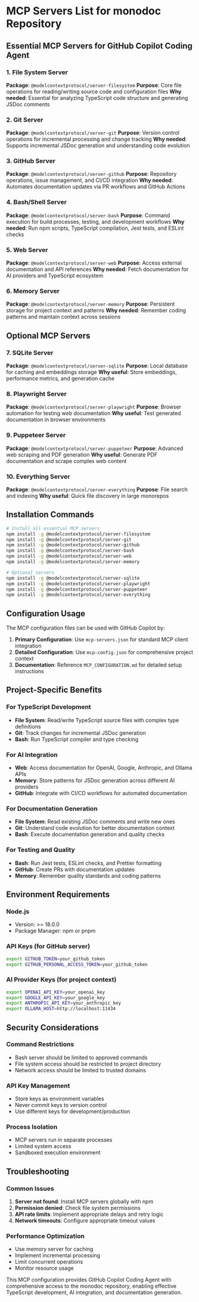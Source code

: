 # MCP Servers List for monodoc Repository

## Essential MCP Servers for GitHub Copilot Coding Agent

### 1. File System Server
**Package**: `@modelcontextprotocol/server-filesystem`
**Purpose**: Core file operations for reading/writing source code and configuration files
**Why needed**: Essential for analyzing TypeScript code structure and generating JSDoc comments

### 2. Git Server
**Package**: `@modelcontextprotocol/server-git`
**Purpose**: Version control operations for incremental processing and change tracking
**Why needed**: Supports incremental JSDoc generation and understanding code evolution

### 3. GitHub Server
**Package**: `@modelcontextprotocol/server-github`
**Purpose**: Repository operations, issue management, and CI/CD integration
**Why needed**: Automates documentation updates via PR workflows and GitHub Actions

### 4. Bash/Shell Server
**Package**: `@modelcontextprotocol/server-bash`
**Purpose**: Command execution for build processes, testing, and development workflows
**Why needed**: Run npm scripts, TypeScript compilation, Jest tests, and ESLint checks

### 5. Web Server
**Package**: `@modelcontextprotocol/server-web`
**Purpose**: Access external documentation and API references
**Why needed**: Fetch documentation for AI providers and TypeScript ecosystem

### 6. Memory Server
**Package**: `@modelcontextprotocol/server-memory`
**Purpose**: Persistent storage for project context and patterns
**Why needed**: Remember coding patterns and maintain context across sessions

## Optional MCP Servers

### 7. SQLite Server
**Package**: `@modelcontextprotocol/server-sqlite`
**Purpose**: Local database for caching and embeddings storage
**Why useful**: Store embeddings, performance metrics, and generation cache

### 8. Playwright Server
**Package**: `@modelcontextprotocol/server-playwright`
**Purpose**: Browser automation for testing web documentation
**Why useful**: Test generated documentation in browser environments

### 9. Puppeteer Server
**Package**: `@modelcontextprotocol/server-puppeteer`
**Purpose**: Advanced web scraping and PDF generation
**Why useful**: Generate PDF documentation and scrape complex web content

### 10. Everything Server
**Package**: `@modelcontextprotocol/server-everything`
**Purpose**: File search and indexing
**Why useful**: Quick file discovery in large monorepos

## Installation Commands

```bash
# Install all essential MCP servers
npm install -g @modelcontextprotocol/server-filesystem
npm install -g @modelcontextprotocol/server-git
npm install -g @modelcontextprotocol/server-github
npm install -g @modelcontextprotocol/server-bash
npm install -g @modelcontextprotocol/server-web
npm install -g @modelcontextprotocol/server-memory

# Optional servers
npm install -g @modelcontextprotocol/server-sqlite
npm install -g @modelcontextprotocol/server-playwright
npm install -g @modelcontextprotocol/server-puppeteer
npm install -g @modelcontextprotocol/server-everything
```

## Configuration Usage

The MCP configuration files can be used with GitHub Copilot by:

1. **Primary Configuration**: Use `mcp-servers.json` for standard MCP client integration
2. **Detailed Configuration**: Use `mcp-config.json` for comprehensive project context
3. **Documentation**: Reference `MCP_CONFIGURATION.md` for detailed setup instructions

## Project-Specific Benefits

### For TypeScript Development
- **File System**: Read/write TypeScript source files with complex type definitions
- **Git**: Track changes for incremental JSDoc generation
- **Bash**: Run TypeScript compiler and type checking

### For AI Integration
- **Web**: Access documentation for OpenAI, Google, Anthropic, and Ollama APIs
- **Memory**: Store patterns for JSDoc generation across different AI providers
- **GitHub**: Integrate with CI/CD workflows for automated documentation

### For Documentation Generation
- **File System**: Read existing JSDoc comments and write new ones
- **Git**: Understand code evolution for better documentation context
- **Bash**: Execute documentation generation and quality checks

### For Testing and Quality
- **Bash**: Run Jest tests, ESLint checks, and Prettier formatting
- **GitHub**: Create PRs with documentation updates
- **Memory**: Remember quality standards and coding patterns

## Environment Requirements

### Node.js
- Version: >= 18.0.0
- Package Manager: npm or pnpm

### API Keys (for GitHub server)
```bash
export GITHUB_TOKEN=your_github_token
export GITHUB_PERSONAL_ACCESS_TOKEN=your_github_token
```

### AI Provider Keys (for project context)
```bash
export OPENAI_API_KEY=your_openai_key
export GOOGLE_API_KEY=your_google_key
export ANTHROPIC_API_KEY=your_anthropic_key
export OLLAMA_HOST=http://localhost:11434
```

## Security Considerations

### Command Restrictions
- Bash server should be limited to approved commands
- File system access should be restricted to project directory
- Network access should be limited to trusted domains

### API Key Management
- Store keys as environment variables
- Never commit keys to version control
- Use different keys for development/production

### Process Isolation
- MCP servers run in separate processes
- Limited system access
- Sandboxed execution environment

## Troubleshooting

### Common Issues
1. **Server not found**: Install MCP servers globally with npm
2. **Permission denied**: Check file system permissions
3. **API rate limits**: Implement appropriate delays and retry logic
4. **Network timeouts**: Configure appropriate timeout values

### Performance Optimization
- Use memory server for caching
- Implement incremental processing
- Limit concurrent operations
- Monitor resource usage

This MCP configuration provides GitHub Copilot Coding Agent with comprehensive access to the monodoc repository, enabling effective TypeScript development, AI integration, and documentation generation.